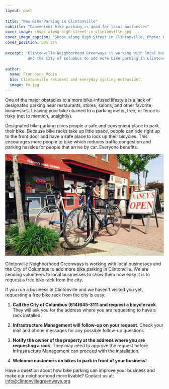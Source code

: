 ```yaml
---
layout: post

title: "New Bike Parking in Clintonville"
subtitle: "Convenient bike parking is good for local businesses"
cover_image: shops-along-high-street-in-clintonville.jpg
cover_image_caption: "Shops along High Street in Clintonville. Photo: Will Koehler"
cover_position: 50% 55%

excerpt: "Clintonville Neighborhood Greenways is working with local businesses
          and the City of Columbus to add more bike parking in Clintonville."

author:
  name: Francesca McLin
  bio: Clintonville resident and everyday cycling enthusiast.
  image: fm.jpg
---
```


One of the major obstacles to a more bike-infused lifestyle is a lack of designated parking near
restaurants, stores, salons, and other favorite businesses. Leaving your bike chained to a parking
meter, tree, or fence is risky (not to mention, unsightly).

Designated bike parking gives people a safe and convenient place to park their bike. Because bike racks
take up little space, people can ride right up to the front door and have a safe place to lock up their
bicycles. This encourages more people to bike which reduces traffic congestion and parking hassles for
people that arrive by car. Everyone benefits.

<div class="full rounded shadow"><img src="/images/bike-parking/bike-parking-in-clintonville.jpg"></div>

<a id='instructions'></a>
Clintonville Neighborhood Greenways is working with local businesses and the City of Columbus to add
more bike parking in Clintonville. We are sending volunteers to local businesses to show them how
easy it is to request a free bike rack from the city.

If you run a business in Clintonville and we haven't visited you yet, requesting a free bike rack
from the city is easy:

1.  <b>Call the City of Columbus (614)645-3111 and request a bicycle rack</b>. They will ask you for
    the address where you are requesting to have a rack installed.

2.  <b>Infrastructure Management will follow-up on your request</b>. Check your mail and phone messages for
    any possible follow-up questions.

3.  <b>Notify the owner of the property at the address where you are requesting a rack.</b> They may need to
    approve the request before Infrastructure Management can proceed with the installation.

4.  <b>Welcome customers on bikes to park in front of your business!</b>

Have a question about how bike parking can improve your business and make our neighborhood more livable?
Contact us at: <a href='mailto:info@clintonvillegreenways.org?subject=Question about Bike Parking in Clintonville'>info@clintonvillegreenways.org</a>


